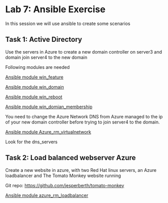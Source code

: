 # Lab 7: Ansible Exercise

In this session we will use ansible to create some scenarios

## Task 1: Active Directory

Use the servers in Azure to create a new domain controller on server3 and domain join server4 to the new domain

Following modules are needed

[Ansible module win_feature](https://docs.ansible.com/ansible/latest/modules/win_feature_module.html)

[Ansible module win_domain](https://docs.ansible.com/ansible/latest/modules/win_domain_module.html)

[Ansible module win_reboot](https://docs.ansible.com/ansible/latest/modules/win_reboot_module.html)

[Ansible module win_domian_membership](https://docs.ansible.com/ansible/latest/modules/win_domain_membership_module.html)

You need to change the Azure Network DNS from Azure managed to the ip of your new domain controller before trying to join server4 to the domain.

[Ansible module Azure_rm_virtualnetwork](https://docs.ansible.com/ansible/latest/modules/azure_rm_virtualnetwork_module.html)

Look for the dns_servers

## Task 2: Load balanced webserver Azure

Create a new website in azure, with two Red Hat linux servers, an Azure loadbalancer and The Tomato Monkey website running

Git repo: https://github.com/jesperberth/tomato-monkey

[Ansible module azure_rm_loadbalancer](https://docs.ansible.com/ansible/latest/modules/azure_rm_loadbalancer_module.html)
